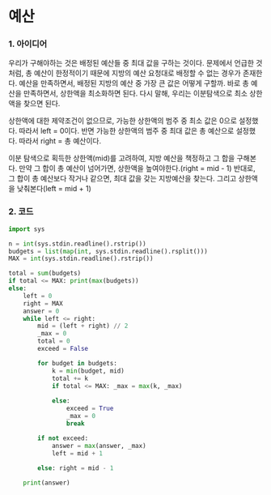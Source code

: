 # 예산

### 1. 아이디어

우리가 구해야하는 것은 배정된 예산들 중 최대 값을 구하는 것이다. 문제에서 언급한 것처럼, 총 예산이 한정적이기 때문에 지방의 예산 요청대로 배정할 수 없는 경우가 존재한다. 예산을 만족하면서, 배정된 지방의 예산 중 가장 큰 값은 어떻게 구할까. 바로 총 예산을 만족하면서, 상한액을 최소화하면 된다. 다시 말해, 우리는 이분탐색으로 최소 상한액을 찾으면 된다.

상한액에 대한 제약조건이 없으므로, 가능한 상한액의 범주 중 최소 값은 0으로 설정했다. 따라서 left = 0이다. 반면 가능한 상한액의 범주 중 최대 값은 총 예산으로 설정했다. 따라서 right = 총 예산이다.

이분 탐색으로 획득한 상한액(mid)를 고려하여, 지방 예산을 책정하고 그 합을 구해본다. 만약 그 합이 총 예산이 넘어가면, 상한액을 높여야한다.(right = mid - 1) 반대로, 그 합이 총 예산보다 작거나 같으면, 최대 값을 갖는 지방예산을 찾는다. 그리고 상한액을 낮춰본다(left = mid + 1)



### 2. 코드

```python
import sys

n = int(sys.stdin.readline().rstrip())
budgets = list(map(int, sys.stdin.readline().rsplit()))
MAX = int(sys.stdin.readline().rstrip())

total = sum(budgets)
if total <= MAX: print(max(budgets))
else:
    left = 0
    right = MAX
    answer = 0
    while left <= right:
        mid = (left + right) // 2
        _max = 0
        total = 0
        exceed = False

        for budget in budgets:
            k = min(budget, mid)
            total += k
            if total <= MAX: _max = max(k, _max)
            
            else:
                exceed = True
                _max = 0
                break

        if not exceed:
            answer = max(answer, _max)
            left = mid + 1
        
        else: right = mid - 1

    print(answer)
```